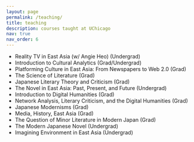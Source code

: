 ```yaml
---
layout: page
permalink: /teaching/
title: teaching
description: courses taught at UChicago
nav: true
nav_order: 6
---
```


- Reality TV in East Asia (w/ Angie Heo) (Undergrad)
- Introduction to Cultural Analytics (Grad/Undergrad)
- Platforming Culture in East Asia: From Newspapers to Web 2.0 (Grad)
- The Science of Literature (Grad)
- Japanese Literary Theory and Criticism (Grad)
- The Novel in East Asia: Past, Present, and Future (Undergrad)
- Introduction to Digital Humanities (Grad)
- Network Analysis, Literary Criticism, and the Digital Humanities (Grad)
- Japanese Modernisms (Grad)
- Media, History, East Asia (Grad)
- The Question of Minor Literature in Modern Japan (Grad)
- The Modern Japanese Novel (Undergrad)
- Imagining Environment in East Asia (Undergrad)
